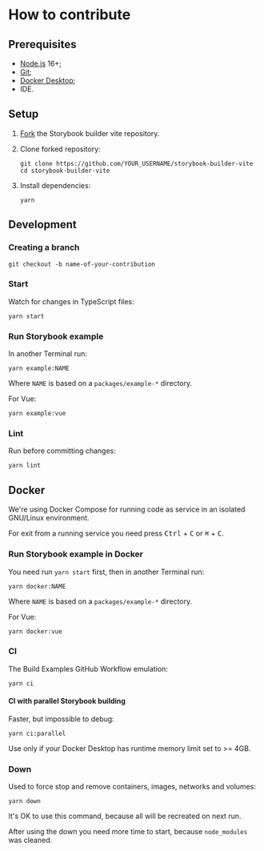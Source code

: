 # How to contribute

## Prerequisites

- [Node.js][n] 16+;
- [Git][g];
- [Docker Desktop][d];
- IDE.

[n]: https://nodejs.org/
[g]: https://git-scm.com/
[d]: https://www.docker.com/products/docker-desktop

## Setup

1. [Fork][f] the Storybook builder vite repository.

   [f]: https://docs.github.com/en/get-started/quickstart/fork-a-repo

2. Clone forked repository:

   ```
   git clone https://github.com/YOUR_USERNAME/storybook-builder-vite
   cd storybook-builder-vite
   ```

3. Install dependencies:

   ```
   yarn
   ```

## Development

### Creating a branch

```
git checkout -b name-of-your-contribution
```

### Start

Watch for changes in TypeScript files:

```
yarn start
```

### Run Storybook example

In another Terminal run:

```
yarn example:NAME
```

Where `NAME` is based on a `packages/example-*` directory.

For Vue:

```
yarn example:vue
```

### Lint

Run before committing changes:

```
yarn lint
```

## Docker

We're using Docker Compose for running code as service in an isolated GNU/Linux environment.

For exit from a running service you need press <kbd>Ctrl</kbd> + <kbd>C</kbd> or <kbd>⌘</kbd> + <kbd>C</kbd>.

### Run Storybook example in Docker

You need run `yarn start` first, then in another Terminal run:

```
yarn docker:NAME
```

Where `NAME` is based on a `packages/example-*` directory.

For Vue:

```
yarn docker:vue
```

### CI

The Build Examples GitHub Workflow emulation:

```
yarn ci
```

#### CI with parallel Storybook building

Faster, but impossible to debug:

```
yarn ci:parallel
```

Use only if your Docker Desktop has runtime memory limit set to >= 4GB.

### Down

Used to force stop and remove containers, images, networks and volumes:

```
yarn down
```

It's OK to use this command, because all will be recreated on next run.

After using the down you need more time to start, because `node_modules` was cleaned.
